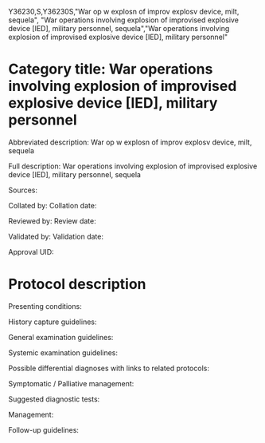 Y36230,S,Y36230S,"War op w explosn of improv explosv device, milt, sequela", "War operations involving explosion of improvised explosive device [IED], military personnel, sequela","War operations involving explosion of improvised explosive device [IED], military personnel"
# Category title: War operations involving explosion of improvised explosive device [IED], military personnel

Abbreviated description: War op w explosn of improv explosv device, milt, sequela

Full description: War operations involving explosion of improvised explosive device [IED], military personnel, sequela

Sources:

Collated by:
Collation date:

Reviewed by:
Review date:

Validated by:
Validation date:

Approval UID:

# Protocol description

Presenting conditions:

History capture guidelines:

General examination guidelines:

Systemic examination guidelines:

Possible differential diagnoses with links to related protocols:

Symptomatic / Palliative management:

Suggested diagnostic tests:

Management:

Follow-up guidelines:
